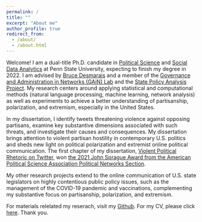 ```yaml
---
permalink: /
title: ""
excerpt: "About me"
author_profile: true
redirect_from: 
  - /about/
  - /about.html
---
```


Welcome! I am a dual-title Ph.D. candidate in [Political Science](https://polisci.la.psu.edu) and [Social Data Analytics](https://soda.la.psu.edu) at Penn State University, expecting to finish my degree in 2022. I am advised by [Bruce Desmarais](http://brucedesmarais.com) and a member of the [Governance and Administration in Networks (GAiN) Lab](http://brucedesmarais.com/lab.html) and the [State Policy Analysis Project](https://sites.psu.edu/spap/). My research centers around applying statistical and computational methods (natural language processing, machine learning, network analysis) as well as experiments to achieve a better understanding of partisanship, polarization, and extremism, especially in the United States. 

In my dissertation, I identify tweets threatening violence against opposing partisans, examine key substantive dimensions associated with such threats, and investigate their causes and consequences. My dissertation brings attention to violent partisan hostility in contemporary U.S. politics and sheds new light on political polarization and extremist online political communication. The first chapter of my dissertation, [Violent Political Rhetoric on Twitter](https://osf.io/5ckw4/), won [the 2021 John Sprague Award from the American Political Science Association Political Networks Section](https://www.apsanet.org/STAFF/Membership-Workspace/Organized-Sections/Organized-Section-Awards/Organized-Section-Awards/Section-41).

My other research projects extend to the online communication of U.S. state legislators on highly contentious public policy issues, such as the management of the COVID-19 pandemic and vaccinations, complementing my substantive focus on partisanship, polarization, and extremism.

For materials relelated my reserach, visit my [Github](https://github.com/taegyoon-kim). For my CV, please click [here](https://taegyoon-kim.github.io/cv/). Thank you.


